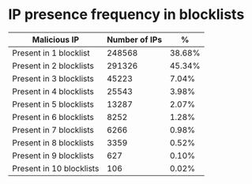# IP presence frequency in blocklists
| Malicious IP | Number of IPs | % |
|----|----|----|
| Present in 1 blocklist | 248568 | 38.68% |
| Present in 2 blocklists | 291326 | 45.34% |
| Present in 3 blocklists | 45223 | 7.04% |
| Present in 4 blocklists | 25543 | 3.98% |
| Present in 5 blocklists | 13287 | 2.07% |
| Present in 6 blocklists | 8252 | 1.28% |
| Present in 7 blocklists | 6266 | 0.98% |
| Present in 8 blocklists | 3359 | 0.52% |
| Present in 9 blocklists | 627 | 0.10% |
| Present in 10 blocklists | 106 | 0.02% |
